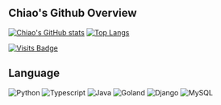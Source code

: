 <!--
**Chiaooo/Chiaooo** is a ✨ _special_ ✨ repository because its `README.md` (this file) appears on your GitHub profile.

Here are some ideas to get you started:

- 🔭 I’m currently working on ...
- 🌱 I’m currently learning ...
- 👯 I’m looking to collaborate on ...
- 🤔 I’m looking for help with ...
- 💬 Ask me about ...
- 📫 How to reach me: ...
- 😄 Pronouns: ...
- ⚡ Fun fact: ...
-->
## Chiao's Github Overview
[![Chiao's GitHub stats](https://github-readme-stats.vercel.app/api?username=Chiaooo&theme=vue-dark&count_private=true&card_width=500)](https://github.com/anuraghazra/github-readme-stats)
[![Top Langs](https://github-readme-stats.vercel.app/api/top-langs/?username=Chiaooo&count_private=true&theme=vue-dark&layout=compact&card_width=1500)](https://github.com/anuraghazra/github-readme-stats)

[![Visits Badge](https://badges.pufler.dev/visits/Chiaooo/SchoolHomeworks)](https://badges.pufler.dev)
  
## Language
![Python](http://img.shields.io/badge/-Python-3776AB?style=for-the-badge&logo=python&logoColor=ffff4a) 
![Typescript](http://img.shields.io/badge/-Typescript-CC342D?style=for-the-badge&logo=Typescript&logoColor=ffe8e8)
![Java](http://img.shields.io/badge/-Java-007396?style=for-the-badge&logo=java&logoColor=ffffff)
![Goland](http://img.shields.io/badge/-Golang-6DB33F?style=for-the-badge&logo=Goland&logoColor=ffffff)
![Django](https://img.shields.io/badge/-Django-192133?style=for-the-badge&logo=Django&logoColor=ffffff)
![MySQL](https://img.shields.io/badge/-MySQL-3564AF?style=for-the-badge&logo=mysql&logoColor=white)
